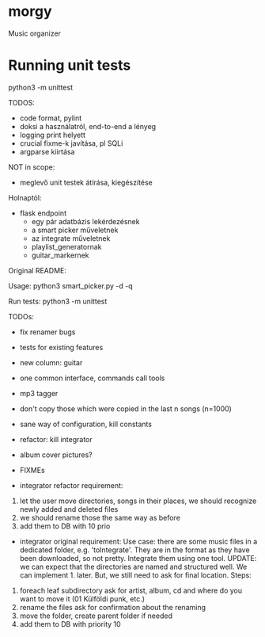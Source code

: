 # morgy
Music organizer

Running unit tests
==================
python3 -m unittest


TODOS:
- code format, pylint
- doksi a használatról, end-to-end a lényeg
- logging print helyett
- crucial fixme-k javítása, pl SQLi
- argparse kiirtása

NOT in scope:
- meglevő unit testek átírása, kiegészítése


Holnaptól:
- flask endpoint
    - egy pár adatbázis lekérdezésnek
    - a smart picker műveletnek
    - az integrate műveletnek
    - playlist_generatornak
    - guitar_markernek


Original README:

Usage:
python3 smart_picker.py -d <destination> -q <quantity>

Run tests:
python3 -m unittest

TODOs:

- fix renamer bugs
- tests for existing features
- new column: guitar
- one common interface, commands call tools
- mp3 tagger
- don't copy those which were copied in the last n songs (n=1000)
- sane way of configuration, kill constants
- refactor: kill integrator
- album cover pictures?
- FIXMEs



- integrator refactor requirement:
1. let the user move directories, songs in their places,
    we should recognize newly added and deleted files
2. we should rename those the same way as before
3. add them to DB with 10 prio

- integrator original requirement:
Use case: there are some music files in a dedicated folder,
e.g. 'toIntegrate'. They are in the format as they have been
downloaded, so not pretty. Integrate them using one tool.
UPDATE: we can expect that the directories are named and
structured well. We can implement 1. later. But, we still
need to ask for final location.
Steps:
1. foreach leaf subdirectory ask for artist, album, cd and
    where do you want to move it (01 Külföldi punk, etc.)
2. rename the files
    ask for confirmation about the renaming
3. move the folder, create parent folder if needed
4. add them to DB with priority 10

